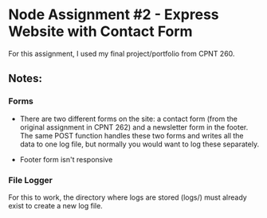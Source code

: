 # Node Assignment #2 - Express Website with Contact Form

For this assignment, I used my final project/portfolio from CPNT 260.

## Notes:

### Forms
- There are two different forms on the site: a contact form (from the original assignment in CPNT 262) and a newsletter form in the footer. The same POST function handles these two forms and writes all the data to one log file, but normally you would want to log these separately. 

- Footer form isn't responsive

### File Logger
For this to work, the directory where logs are stored (logs/) must already exist to create a new log file.
